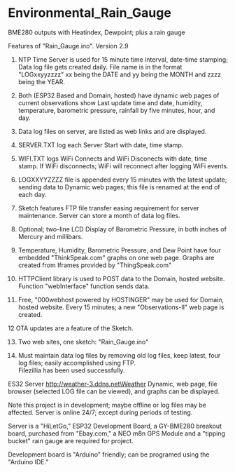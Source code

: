 # Environmental_Rain_Gauge
BME280 outputs with Heatindex, Dewpoint; plus a rain gauge 

Features of "Rain_Gauge.ino". Version 2.9

1. NTP Time Server is used for 15 minute time interval, date-time stamping; Data log file gets created daily. 
File name is in the format "LOGxxyyzzzz" xx being the DATE and yy being the MONTH and zzzz being the YEAR.

2. Both (ESP32 Based and Domain, hosted) have dynamic web pages of current observations show Last update time and 
date, humidity, temperature, barometric pressure, rainfall by five minutes, hour, and day.

3. Data log files on server, are listed as web links and are displayed.

4. SERVER.TXT log each Server Start with date, time stamp.

5. WIFI.TXT logs WiFi Connects and WiFi Disconects with date, time stamp.   If WiFi disconnects; WiFi will 
reconnect after logging WiFi events. 

6. LOGXXYYZZZZ file is appended every 15 minutes with the latest update; sending data to Dynamic web pages; this 
file is renamed at the end of each day.

7. Sketch features FTP file transfer easing requirement for server maintenance.   Server can store a month of 
data log files.

8. Optional; two-line LCD Display of Barometric Pressure, in both inches of Mercury and millibars.

9. Temperature, Humidity, Barometric Pressure, and Dew Point have four embedded "ThinkSpeak.com" graphs on one 
web page. Graphs are created from Iframes provided by "ThingSpeak.com"

10. HTTPClient library is used to POST data to the Domain, hosted website. Function "webInterface" function sends data.

11. Free, "000webhost powered by HOSTINGER" may be used for Domain, hosted website.  Every 15 minutes; a new 
"Observations-II" web page is created.

12  OTA updates are a feature of the Sketch. 

13. Two web sites, one sketch: "Rain_Gauge.ino"

14.  Must maintain data log files by removing old log files, keep latest, four log files; easily accomplished using FTP.  
Filezillia has been used successfully.

ES32 Server http://weather-3.ddns.net\Weather  Dynamic, web page, file browser (selected LOG file can be viewed), and graphs can 
be displayed. 

Note this project is in development; maybe offline or log files may be affected. Server is online 24/7; except during 
periods of testing.

Server is a "HiLetGo,” ESP32 Development Board, a GY-BME280 breakout board, purchased from "Ebay.com," a NEO m8n GPS 
Module and a "tipping bucket" rain gauge are required for project.

Development board is "Arduino" friendly; can be programed using the "Arduino IDE."





